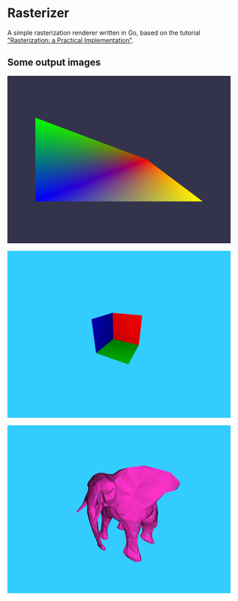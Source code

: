 # Rasterizer

A simple rasterization renderer written in Go, based on the tutorial ["Rasterization: a Practical Implementation"](https://www.scratchapixel.com/lessons/3d-basic-rendering/rasterization-practical-implementation/overview-rasterization-algorithm).

## Some output images

![alt text](./images/shape.png "output")

![alt text](./images/room.png "output")

![alt text](./images/elephant.png "output")